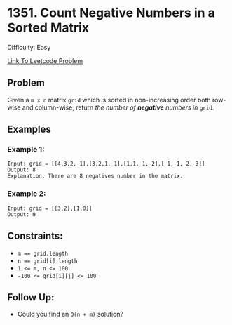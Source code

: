 # 1351. Count Negative Numbers in a Sorted Matrix
Difficulty: Easy

[Link To Leetcode Problem](https://leetcode.com/problems/count-negative-numbers-in-a-sorted-matrix/)

## Problem
Given a `m x n` matrix `grid` which is sorted in non-increasing order both row-wise and column-wise, return *the number of **negative** numbers in* `grid`.

## Examples
### Example 1:
```
Input: grid = [[4,3,2,-1],[3,2,1,-1],[1,1,-1,-2],[-1,-1,-2,-3]]
Output: 8
Explanation: There are 8 negatives number in the matrix.
```
### Example 2:
```
Input: grid = [[3,2],[1,0]]
Output: 0
```

## Constraints:
- `m == grid.length`
- `n == grid[i].length`
- `1 <= m, n <= 100`
- `-100 <= grid[i][j] <= 100`

## Follow Up:
- Could you find an `O(n + m)` solution?